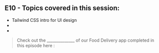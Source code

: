 ## E10 - Topics covered in this session:

- Tailwind CSS intro for UI design
- 
-

>  Check out the ______________ of our Food Delivery app completed in this episode here : 
